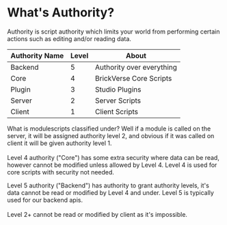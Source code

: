 # What's Authority?

Authority is script authority which limits your world from performing certain actions such as editing and/or reading data.

| Authority Name | Level | About                     |
| -------------- | ----- | ------------------------- |
| Backend        | 5     | Authority over everything |
| Core           | 4     | BrickVerse Core Scripts   |
| Plugin         | 3     | Studio Plugins            |
| Server         | 2     | Server Scripts            |
| Client         | 1     | Client Scripts            |

What is modulescripts classified under? Well if a module is called on the server, it will be assigned authority level 2, and obvious if it was called on client it will be given authority level 1.\
\
Level 4 authority ("Core") has some extra security where data can be read, however cannot be modified unless allowed by Level 4. Level 4 is used for core scripts with security not needed.

Level 5 authority ("Backend") has authority to grant authority levels, it's data cannot be read or modified by Level 4 and under. Level 5 is typically used for our backend apis.\
\
Level 2+ cannot be read or modified by client as it's impossible.
